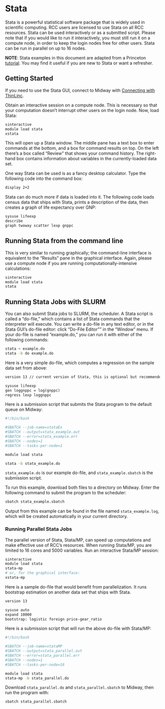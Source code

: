 # Stata

Stata is a powerful statistical software package that is widely used in scientific computing. RCC users are licensed to use Stata on all RCC resources. Stata can be used interactively or as a submitted script. Please note that if you would like to run it interactively, you must still run it on a compute node, in order to keep the login nodes free for other users. Stata can be run in parallel on up to 16 nodes.

**NOTE**: Stata examples in this document are adapted from a Princeton [tutorial](http://data.princeton.edu/stata/). You may find it useful if you are new to Stata or want a refresher.

## Getting Started

If you need to use the Stata GUI, connect to Midway with [Connecting with ThinLinc](../../../connecting/index.md#thinlinc).

Obtain an interactive session on a compute node. This is necessary so that your computation doesn’t interrupt other users on the login node. Now, load Stata:

```bash
sinteractive
module load stata
xstata
```

This will open up a Stata window. The middle pane has a text box to enter commands at the bottom, and a box for command results on top. On the left there’s a box called “Review” that shows your command history. The right-hand box contains information about variables in the currently-loaded data set.

One way Stata can be used is as a fancy desktop calculator. Type the following code into the command box:

```default
display 2+2
```

Stata can do much more if data is loaded into it. The following code loads census data that ships with Stata, prints a description of the data, then creates a graph of life expectancy over GNP:

```default
sysuse lifeexp
describe
graph twoway scatter lexp gnppc
```

## Running Stata from the command line

This is very similar to running graphically; the command-line interface is equivalent to the “Results” pane in the graphical interface. Again, please use a compute node if you are running computationally-intensive calculations:

```bash
sinteractive
module load stata
stata
```

## Running Stata Jobs with SLURM

You can also submit Stata jobs to SLURM, the scheduler. A Stata script is called a “do-file,” which contains a list of Stata commands that the interpreter will execute. You can write a do-file in any text editor, or in the Stata GUI’s do-file editor: click “Do-File Editor”” in the “Window” menu. If your do-file is named “example.do,” you can run it with either of the following commands:

```bash
stata < example.do
stata -b do example.do
```

Here is a very simple do-file, which computes a regression on the sample data set from above:

```default
version 13 // current version of Stata, this is optional but recommended.

sysuse lifeexp
gen loggnppc = log(gnppc)
regress lexp loggnppc
```

Here is a submission script that submits the Stata program to the default queue on Midway:

```bash
#!/bin/bash

#SBATCH --job-name=stataEx
#SBATCH --output=stata_example.out
#SBATCH --error=stata_example.err
#SBATCH --nodes=1
#SBATCH --tasks-per-node=1

module load stata

stata -b stata_example.do
```

`stata_example.do` is our example do-file, and `stata_example.sbatch` is the submission script.

To run this example, download both files to a directory on Midway.  Enter the following command to submit the program to the scheduler:

```bash
sbatch stata_example.sbatch
```

Output from this example can be found in the file named `stata_example.log`, which will be created automatically in your current directory.

### Running Parallel Stata Jobs

The parallel version of Stata, Stata/MP, can speed up computations and make effective use of RCC’s resources. When running Stata/MP, you are limited to 16 cores and 5000 variables. Run an interactive Stata/MP session:

```bash
sinteractive
module load stata
stata-mp
# or, for the graphical interface:
xstata-mp
```

Here is a sample do-file that would benefit from parallelization. It runs bootstrap estimation on another data set that ships with Stata.

```default
version 13

sysuse auto
expand 10000
bootstrap: logistic foreign price-gear_ratio
```

Here is a submission script that will run the above do-file with Stata/MP:

```bash
#!/bin/bash

#SBATCH --job-name=stataMP
#SBATCH --output=stata_parallel.out
#SBATCH --error=stata_parallel.err
#SBATCH --nodes=1
#SBATCH --tasks-per-node=16

module load stata
stata-mp -b stata_parallel.do
```

Download `stata_parallel.do` and `stata_parallel.sbatch` to Midway, then run the program with:

```bash
sbatch stata_parallel.sbatch
```
